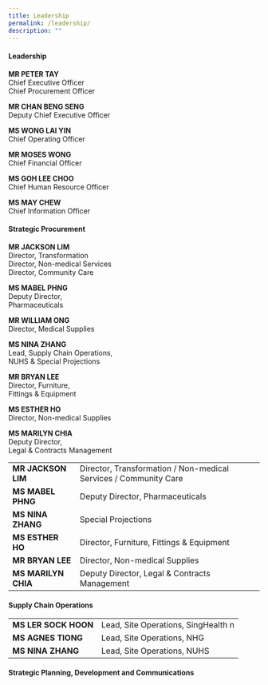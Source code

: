```yaml
---
title: Leadership
permalink: /leadership/
description: ""
---
```

#### Leadership

**MR PETER TAY**  
Chief Executive Officer  
Chief Procurement Officer

**MR CHAN BENG SENG**  
Deputy Chief Executive Officer

**MS WONG LAI YIN**  
Chief Operating Officer

**MR MOSES WONG**  
Chief Financial Officer

**MS GOH LEE CHOO**  
Chief Human Resource Officer

**MS MAY CHEW**  
Chief Information Officer


#### Strategic Procurement

**MR JACKSON LIM**  
Director, Transformation  
Director, Non-medical Services  
Director, Community Care

**MS MABEL PHNG**  
Deputy Director,  
Pharmaceuticals

**MR WILLIAM ONG**  
Director,&nbsp;Medical Supplies

**MS NINA ZHANG**  
Lead, Supply Chain Operations,  
NUHS &amp; Special Projections
  
**MR BRYAN LEE**  
Director, Furniture,  
Fittings &amp; Equipment

**MS ESTHER HO**  
Director, Non-medical&nbsp;Supplies  
 
**MS MARILYN CHIA**  
Deputy Director,  
Legal &amp; Contracts Management

<table style="width:100%">
  <tbody><tr>
  </tr>
  <tr>
		<td><b>MR JACKSON LIM</b></td>
		<td>Director, Transformation / Non-medical Services / Community Care</td>
  </tr>
  <tr>
    <td><b>MS MABEL PHNG</b></td>
    <td>Deputy Director,  
Pharmaceuticals</td>
  </tr>
  <tr>
    <td><b>MS NINA ZHANG</b></td>
    <td>Special Projections</td>
  </tr>
			<tr>
    <td><b>MS ESTHER HO</b></td>
    <td>Director, Furniture,  
Fittings &amp; Equipment</td>
  </tr>
			<tr>
    <td><b>MR BRYAN LEE</b></td>
    <td>Director, Non-medical Supplies  </td>
  </tr>
			<tr>
    <td><b>MS MARILYN CHIA</b></td>
    <td>Deputy Director, 
Legal &amp; Contracts Management</td>
  </tr>
</tbody></table>



#### Supply Chain Operations

<table style="width:100%">
  <tbody><tr>
	
  </tr>
  <tr>
		<td><b>MS LER SOCK HOON</b></td>
    <td>Lead, Site Operations, 
			SingHealth n</td>
  </tr>
  <tr>
    <td><b>MS AGNES TIONG<b></b></b></td>
    <td>Lead, Site Operations, 
		NHG</td>
  </tr>
  <tr>
    <td><b>MS NINA ZHANG<b></b></b></td>
    <td>Lead, Site Operations, 
		NUHS</td>
  </tr>
</tbody></table>









#### Strategic Planning, Development and Communications